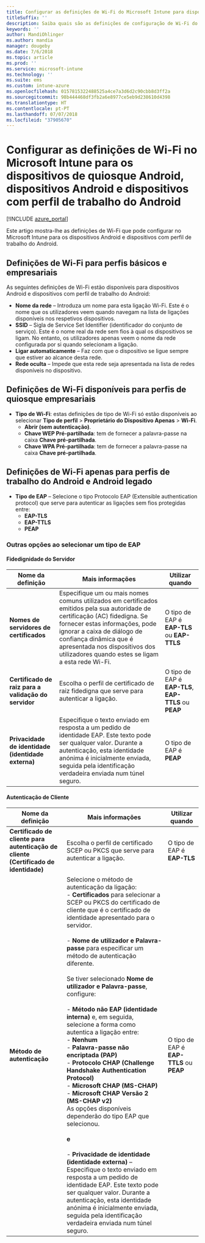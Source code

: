 ```yaml
---
title: Configurar as definições de Wi-Fi do Microsoft Intune para dispositivos Android
titleSuffix: ''
description: Saiba quais são as definições de configuração de Wi-Fi do Intune nos dispositivos com Android.
keywords: ''
author: MandiOhlinger
ms.author: mandia
manager: dougeby
ms.date: 7/6/2018
ms.topic: article
ms.prod: ''
ms.service: microsoft-intune
ms.technology: ''
ms.suite: ems
ms.custom: intune-azure
ms.openlocfilehash: 0157815322488525a4ce7a3d6d2c90cbb8d3ff2a
ms.sourcegitcommit: 98b444468df3fb2a6e8977ce5eb9d238610d4398
ms.translationtype: HT
ms.contentlocale: pt-PT
ms.lasthandoff: 07/07/2018
ms.locfileid: "37905670"
---
```

# <a name="configure-wi-fi-settings-in-microsoft-intune-for-devices-running-android-android-work-profiles-and-android-kiosk-devices"></a>Configurar as definições de Wi-Fi no Microsoft Intune para os dispositivos de quiosque Android, dispositivos Android e dispositivos com perfil de trabalho do Android

[!INCLUDE [azure_portal](./includes/azure_portal.md)]

Este artigo mostra-lhe as definições de Wi-Fi que pode configurar no Microsoft Intune para os dispositivos Android e dispositivos com perfil de trabalho do Android.

## <a name="wi-fi-settings-for-basic-and-enterprise-profiles"></a>Definições de Wi-Fi para perfis básicos e empresariais

As seguintes definições de Wi-Fi estão disponíveis para dispositivos Android e dispositivos com perfil de trabalho do Android:

- **Nome da rede** – Introduza um nome para esta ligação Wi-Fi. Este é o nome que os utilizadores veem quando navegam na lista de ligações disponíveis nos respetivos dispositivos.
- **SSID** – Sigla de Service Set Identifier (identificador do conjunto de serviço). Este é o nome real da rede sem fios à qual os dispositivos se ligam. No entanto, os utilizadores apenas veem o nome da rede configurada por si quando selecionam a ligação.
- **Ligar automaticamente** – Faz com que o dispositivo se ligue sempre que estiver ao alcance desta rede.
- **Rede oculta** – Impede que esta rede seja apresentada na lista de redes disponíveis no dispositivo.

## <a name="wi-fi-settings-available-for-enterprise-kiosk-profiles"></a>Definições de Wi-Fi disponíveis para perfis de quiosque empresariais
- **Tipo de Wi-Fi**: estas definições de tipo de Wi-Fi só estão disponíveis ao selecionar **Tipo de perfil** > **Proprietário do Dispositivo Apenas** > **Wi-Fi**.
    - **Abrir (sem autenticação)**.
    - **Chave WEP Pré-partilhada**: tem de fornecer a palavra-passe na caixa **Chave pré-partilhada**.
    - **Chave WPA Pré-partilhada**: tem de fornecer a palavra-passe na caixa **Chave pré-partilhada**.

## <a name="wi-fi-settings-for-android-legacy-and-android-work-profiles-only"></a>Definições de Wi-Fi apenas para perfis de trabalho do Android e Android legado

- **Tipo de EAP** – Selecione o tipo Protocolo EAP (Extensible authentication protocol) que serve para autenticar as ligações sem fios protegidas entre:
    - **EAP-TLS**
    - **EAP-TTLS**
    - **PEAP**

### <a name="further-options-when-you-choose-an-eap-type"></a>Outras opções ao selecionar um tipo de EAP

#### <a name="server-trust"></a>Fidedignidade do Servidor



|Nome da definição|Mais informações|Utilizar quando|
|-------------|---------------|-----------|
|**Nomes de servidores de certificados**|Especifique um ou mais nomes comuns utilizados em certificados emitidos pela sua autoridade de certificação (AC) fidedigna. Se fornecer estas informações, pode ignorar a caixa de diálogo de confiança dinâmica que é apresentada nos dispositivos dos utilizadores quando estes se ligam a esta rede Wi-Fi.|O tipo de EAP é **EAP-TLS** ou **EAP-TTLS**|
|**Certificado de raiz para a validação do servidor**|Escolha o perfil de certificado de raiz fidedigna que serve para autenticar a ligação. |O tipo de EAP é **EAP-TLS**, **EAP-TTLS** ou **PEAP**|
|**Privacidade de identidade (identidade externa)**|Especifique o texto enviado em resposta a um pedido de identidade EAP. Este texto pode ser qualquer valor. Durante a autenticação, esta identidade anónima é inicialmente enviada, seguida pela identificação verdadeira enviada num túnel seguro.|O tipo de EAP é **PEAP**|


#### <a name="client-authentication"></a>Autenticação de Cliente


|                                     Nome da definição                                     |                                                                                                                                                                                                                                                                                                                                                                                                                                                                                                                                                                       Mais informações                                                                                                                                                                                                                                                                                                                                                                                                                                                                                                                                                                       |                            Utilizar quando                            |
|--------------------------------------------------------------------------------------|--------------------------------------------------------------------------------------------------------------------------------------------------------------------------------------------------------------------------------------------------------------------------------------------------------------------------------------------------------------------------------------------------------------------------------------------------------------------------------------------------------------------------------------------------------------------------------------------------------------------------------------------------------------------------------------------------------------------------------------------------------------------------------------------------------------------------------------------------------------------------------------------------------------------------------------------------------------------------------------------------------------------------------------------------------------------------------------------------------------------------------------------------------------|----------------------------------------------------------------|
| <strong>Certificado de cliente para autenticação de cliente (Certificado de identidade)</strong> |                                                                                                                                                                                                                                                                                                                                                                                                                                                                                                                                       Escolha o perfil de certificado SCEP ou PKCS que serve para autenticar a ligação.                                                                                                                                                                                                                                                                                                                                                                                                                                                                                                                                       |              O tipo de EAP é <strong>EAP-TLS</strong>              |
|                        <strong>Método de autenticação</strong>                        | Selecione o método de autenticação da ligação:<br>- <strong>Certificados</strong> para selecionar a SCEP ou PKCS do certificado de cliente que é o certificado de identidade apresentado para o servidor.<br><br>- <strong>Nome de utilizador e Palavra-passe</strong> para especificar um método de autenticação diferente. <br><br>Se tiver selecionado <strong>Nome de utilizador e Palavra-passe</strong>, configure:<br><br>-  <strong>Método não EAP (identidade interna)</strong> e, em seguida, selecione a forma como autentica a ligação entre:<br>- <strong>Nenhum</strong><br>- <strong>Palavra-passe não encriptada (PAP)</strong><br>- <strong>Protocolo CHAP (Challenge Handshake Authentication Protocol)</strong><br>- <strong>Microsoft CHAP (MS-CHAP)</strong><br>- <strong>Microsoft CHAP Versão 2 (MS-CHAP v2)</strong><br>As opções disponíveis dependerão do tipo EAP que selecionou.<br><br><strong>e</strong><br><br>- <strong>Privacidade de identidade (identidade externa)</strong> – Especifique o texto enviado em resposta a um pedido de identidade EAP. Este texto pode ser qualquer valor. Durante a autenticação, esta identidade anónima é inicialmente enviada, seguida pela identificação verdadeira enviada num túnel seguro. | O tipo de EAP é <strong>EAP-TTLS</strong> ou <strong>PEAP</strong> |


